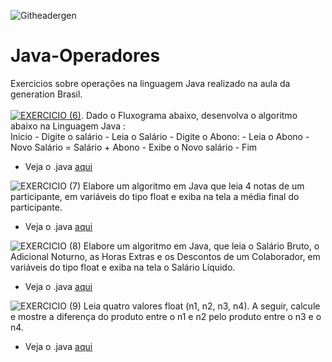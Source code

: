 ![Githeadergen](https://github.com/MatheusJulioSantana/Java-Operadores/assets/129356541/d1a9552a-7506-4ca6-9f7c-f5d3edf19fed)

# Java-Operadores
Exercicios sobre operações na linguagem Java realizado na aula da generation Brasil.<br> <br>
[![EXERCICIO (6)](https://github.com/MatheusJulioSantana/Java-Operadores/assets/129356541/db5df26b-88ab-42e8-a5f6-6eec0c0bd456)](https://github.com/MatheusJulioSantana/Java-Operadores/blob/main/Operadores/src/Exercicios/Ex01.java).
Dado o Fluxograma abaixo, desenvolva o algoritmo abaixo na Linguagem Java : <br> 
Inicio - Digite o salário - Leia o Salário - Digite o Abono: - Leia o Abono - Novo Salário = Salário + Abono - Exibe o Novo salário - Fim <br>
- Veja o .java [aqui](https://github.com/MatheusJulioSantana/Java-Operadores/blob/main/Operadores/src/Exercicios/Ex01.java)

![EXERCICIO (7)](https://github.com/MatheusJulioSantana/Java-Operadores/assets/129356541/16595760-051c-40a2-afe9-384f2553b067)
Elabore um algoritmo em Java que leia 4 notas de um participante, em variáveis do tipo float e exiba na tela a média final do participante.<br>
- Veja o .java [aqui](https://github.com/MatheusJulioSantana/Java-Operadores/blob/main/Operadores/src/Exercicios/Ex02.java)

![EXERCICIO (8)](https://github.com/MatheusJulioSantana/Java-Operadores/assets/129356541/1e78ae3f-ca77-451b-af18-fbe26d2855d8)
Elabore um algoritmo em Java, que leia o Salário Bruto, o Adicional Noturno, as Horas Extras e os Descontos de um Colaborador, em variáveis do tipo float e exiba na tela o Salário Líquido.<br>
- Veja o .java [aqui](https://github.com/MatheusJulioSantana/Java-Operadores/blob/main/Operadores/src/Exercicios/Ex03.java)

![EXERCICIO (9)](https://github.com/MatheusJulioSantana/Java-Operadores/assets/129356541/62532f50-80ae-43b0-9b5c-d3c379ed4c56)
Leia quatro valores float (n1, n2, n3, n4). A seguir, calcule e mostre a diferença do produto entre o n1 e n2 pelo produto entre o n3 e o n4.
 - Veja o .java [aqui](https://github.com/MatheusJulioSantana/Java-Operadores/blob/main/Operadores/src/Exercicios/Ex04.java)
